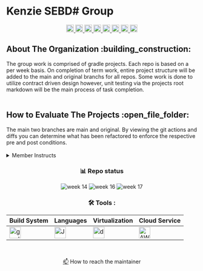 <!--
    ______
  / ____/________  __  ______
 / / __/ ___/ __ \/ / / / __ \
/ /_/ / /  / /_/ / /_/ / /_/ /
\____/_/   \____/\__,_/ .___/
                     /_/
    ____       _
   / __ \_____(_)
  / /_/ / ___/ /
 / ____/ /  / /
/_/   /_/__/ /
        /___/

Maintiner:    Kyle Gortych
Date Created: 
Members:      
-->

# Kenzie SEBD# Group
<div id="header" align="center">
  <!-- <img src="" width="512" alt="img"> -->
  <div id="badges">
      <a href="https://github.com/kylegortych">
        <img src="https://img.shields.io/badge/kylegortych-white?style=plastic&logo=&logoColor=blue" height="20" alt="kylegortych"/>
      </a>
      <a href="https://github.com/ashalewis1">
        <img src="https://img.shields.io/badge/ashalewis1-white?style=plastic&logo=&logoColor=blue" height="20" alt="ashalewis1"/>
      </a>
      <a href="https://github.com/nancyurciuoli">
        <img src="https://img.shields.io/badge/nancyurciuoli-white?style=plastic&logo=" height="20" alt="nancyurciuoli"/>
      </a>
       <a href="https://github.com/imskiboski">
        <img src="https://img.shields.io/badge/imskiboski-white?style=plastic&logo=" height="20" alt="imskiboski"/>
      </a>
      <a href="https://github.com/egrok99">
        <img src="https://img.shields.io/badge/egrok99-white?style=plastic&logo=" height="20" alt="egrok99"/>
      </a>
      <a href="https://github.com/molliver">
        <img src="https://img.shields.io/badge/molliver-white?style=plastic&logo=" height="20" alt="molliver"/>
      </a>
      <a href="https://github.com/meazaberhe24">
        <img src="https://img.shields.io/badge/meazaberhe24-white?style=plastic&logo=" height="20" alt="meazaberhe24"/>
      </a>
      <a href="https://github.com/igrin89">
        <img src="https://img.shields.io/badge/igrin89-white?style=plastic&logo=" height="20" alt="igrin89"/>
      </a>
</div>

<div align="left">
    <h2>About The Organization :building_construction:</h2>
</div>

<div align="left">
    The group work is comprised of gradle projects. Each repo is based on a per week basis. On completion of term work, entire project structure will be added to the main and original branchs for all repos. Some work is done to utilize contract driven design however, unit testing via the projects root markdown will be the main process of task completion. 
</div>

<br>

<div align="left">
    <h2>How to Evaluate The Projects :open_file_folder:</h2>
</div>

<div align="left">
    The main two branches are main and original. By viewing the git actions and diffs you can determine what has been refactored to enforce the respective pre and post conditions.
</div>

<br>

<div align="left">
<details>
    <summary>Member Instructs</summary>

- git clone repo
- git status
- git branch "lists branches"
- git branch BranchName "creates branch"
- git checkout BranchName "switches to branch"
- git add file
- git commit -m "commit message"
- git push origin BranchName
</details>
</div>

<div align="center">
    
### :bar_chart: Repo status

![week 14](https://img.shields.io/github/actions/workflow/status/Kyle-Gortych-Kenzie-Group-Work-T3/week14/main.yml?label=Week%2014)
![week 16](https://img.shields.io/github/actions/workflow/status/Kyle-Gortych-Kenzie-Group-Work-T3/week16/main.yml?label=Week%2016)
![week 17](https://img.shields.io/github/actions/workflow/status/Kyle-Gortych-Kenzie-Group-Work-T3/week17/main.yml?label=Week%2017)
<!--
![week 18](https://img.shields.io/github/actions/workflow/status/Kyle-Gortych-Kenzie-Group-Work-T3/week18/main.yml?label=Week%2018)
![week 19](https://img.shields.io/github/actions/workflow/status/Kyle-Gortych-Kenzie-Group-Work-T3/week19/main.yml?label=Week%2019)
![week 20](https://img.shields.io/github/actions/workflow/status/Kyle-Gortych-Kenzie-Group-Work-T3/week20/main.yml?label=Week%2020)
![week 21](https://img.shields.io/github/actions/workflow/status/Kyle-Gortych-Kenzie-Group-Work-T3/week21/main.yml?label=Week%2021)
![week 22](https://img.shields.io/github/actions/workflow/status/Kyle-Gortych-Kenzie-Group-Work-T3/week22/main.yml?label=Week%2022)
![week 23](https://img.shields.io/github/actions/workflow/status/Kyle-Gortych-Kenzie-Group-Work-T3/week23/main.yml?label=Week%2023)
-->

</div>

<div align="center">
 
### :hammer_and_wrench: Tools :

| Build System | Languages | Virtualization | Cloud Service |
| ------------ | --------- | -------------- | ------------- |
| <img src="https://img.shields.io/badge/Gradle-white?style=plastic&logo=gradle&logoColor=black" title="gradle" alt="gradle" height="30"/> | <img src="https://custom-icon-badges.demolab.com/badge/Java-white.svg?&sytle=plastic&logo=java" title="Java" alt="Java" height="30"/> | <img src="https://img.shields.io/badge/Docker-white?style=plastic&logo=docker&logoColor=blue" title="docker" alt="docker" height="30"/> | <img src="https://img.shields.io/badge/AWS-white?style=plastic&logo=amazon-aws&logoColor=black" title="AWS" alt="AWS" height="30"/> |
</div>
<br>

<a href="your-gmail-link?">:mailbox:</a> How to reach the maintainer
